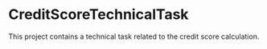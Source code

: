 # CreditScoreTechnicalTask
This project contains a technical task related to the credit score calculation.
